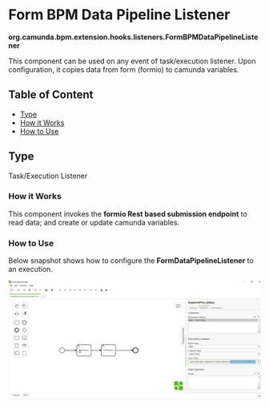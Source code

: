 # Form BPM Data Pipeline Listener 

**org.camunda.bpm.extension.hooks.listeners.FormBPMDataPipelineListener**

This component can be used on any event of task/execution listener.  Upon configuration, it copies data from form (formio) to camunda variables.

## Table of Content
* [Type](#type)
* [How it Works](#how-it-works)
* [How to Use](#how-to-use)

## Type

Task/Execution Listener

### How it Works

This component invokes the **formio Rest based submission endpoint** to read data; and create or update camunda variables.

### How to Use

Below snapshot shows how to configure the **FormDataPipelineListener** to an execution. 

![Form DataPipeline listener - Snapshot](./images/formbpmdatapipeline-listener-snp1.jpg)


